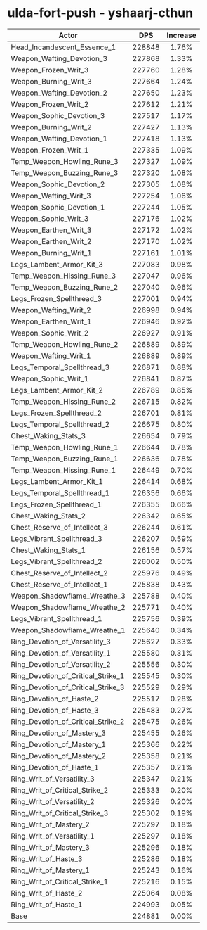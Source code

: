 # ulda-fort-push - yshaarj-cthun
| Actor | DPS | Increase |
|---|:---:|:---:|
|Head_Incandescent_Essence_1|228848|1.76%|
|Weapon_Wafting_Devotion_3|227868|1.33%|
|Weapon_Frozen_Writ_3|227760|1.28%|
|Weapon_Burning_Writ_3|227664|1.24%|
|Weapon_Wafting_Devotion_2|227650|1.23%|
|Weapon_Frozen_Writ_2|227612|1.21%|
|Weapon_Sophic_Devotion_3|227517|1.17%|
|Weapon_Burning_Writ_2|227427|1.13%|
|Weapon_Wafting_Devotion_1|227418|1.13%|
|Weapon_Frozen_Writ_1|227335|1.09%|
|Temp_Weapon_Howling_Rune_3|227327|1.09%|
|Temp_Weapon_Buzzing_Rune_3|227320|1.08%|
|Weapon_Sophic_Devotion_2|227305|1.08%|
|Weapon_Wafting_Writ_3|227254|1.06%|
|Weapon_Sophic_Devotion_1|227244|1.05%|
|Weapon_Sophic_Writ_3|227176|1.02%|
|Weapon_Earthen_Writ_3|227172|1.02%|
|Weapon_Earthen_Writ_2|227170|1.02%|
|Weapon_Burning_Writ_1|227161|1.01%|
|Legs_Lambent_Armor_Kit_3|227083|0.98%|
|Temp_Weapon_Hissing_Rune_3|227047|0.96%|
|Temp_Weapon_Buzzing_Rune_2|227040|0.96%|
|Legs_Frozen_Spellthread_3|227001|0.94%|
|Weapon_Wafting_Writ_2|226998|0.94%|
|Weapon_Earthen_Writ_1|226946|0.92%|
|Weapon_Sophic_Writ_2|226927|0.91%|
|Temp_Weapon_Howling_Rune_2|226889|0.89%|
|Weapon_Wafting_Writ_1|226889|0.89%|
|Legs_Temporal_Spellthread_3|226871|0.88%|
|Weapon_Sophic_Writ_1|226841|0.87%|
|Legs_Lambent_Armor_Kit_2|226789|0.85%|
|Temp_Weapon_Hissing_Rune_2|226715|0.82%|
|Legs_Frozen_Spellthread_2|226701|0.81%|
|Legs_Temporal_Spellthread_2|226675|0.80%|
|Chest_Waking_Stats_3|226654|0.79%|
|Temp_Weapon_Howling_Rune_1|226644|0.78%|
|Temp_Weapon_Buzzing_Rune_1|226636|0.78%|
|Temp_Weapon_Hissing_Rune_1|226449|0.70%|
|Legs_Lambent_Armor_Kit_1|226414|0.68%|
|Legs_Temporal_Spellthread_1|226356|0.66%|
|Legs_Frozen_Spellthread_1|226355|0.66%|
|Chest_Waking_Stats_2|226342|0.65%|
|Chest_Reserve_of_Intellect_3|226244|0.61%|
|Legs_Vibrant_Spellthread_3|226207|0.59%|
|Chest_Waking_Stats_1|226156|0.57%|
|Legs_Vibrant_Spellthread_2|226002|0.50%|
|Chest_Reserve_of_Intellect_2|225976|0.49%|
|Chest_Reserve_of_Intellect_1|225838|0.43%|
|Weapon_Shadowflame_Wreathe_3|225788|0.40%|
|Weapon_Shadowflame_Wreathe_2|225771|0.40%|
|Legs_Vibrant_Spellthread_1|225756|0.39%|
|Weapon_Shadowflame_Wreathe_1|225640|0.34%|
|Ring_Devotion_of_Versatility_3|225627|0.33%|
|Ring_Devotion_of_Versatility_1|225580|0.31%|
|Ring_Devotion_of_Versatility_2|225556|0.30%|
|Ring_Devotion_of_Critical_Strike_1|225545|0.30%|
|Ring_Devotion_of_Critical_Strike_3|225529|0.29%|
|Ring_Devotion_of_Haste_2|225517|0.28%|
|Ring_Devotion_of_Haste_3|225483|0.27%|
|Ring_Devotion_of_Critical_Strike_2|225475|0.26%|
|Ring_Devotion_of_Mastery_3|225455|0.26%|
|Ring_Devotion_of_Mastery_1|225366|0.22%|
|Ring_Devotion_of_Mastery_2|225358|0.21%|
|Ring_Devotion_of_Haste_1|225357|0.21%|
|Ring_Writ_of_Versatility_3|225347|0.21%|
|Ring_Writ_of_Critical_Strike_2|225333|0.20%|
|Ring_Writ_of_Versatility_2|225326|0.20%|
|Ring_Writ_of_Critical_Strike_3|225302|0.19%|
|Ring_Writ_of_Mastery_2|225297|0.18%|
|Ring_Writ_of_Versatility_1|225297|0.18%|
|Ring_Writ_of_Mastery_3|225296|0.18%|
|Ring_Writ_of_Haste_3|225286|0.18%|
|Ring_Writ_of_Mastery_1|225243|0.16%|
|Ring_Writ_of_Critical_Strike_1|225216|0.15%|
|Ring_Writ_of_Haste_2|225064|0.08%|
|Ring_Writ_of_Haste_1|224993|0.05%|
|Base|224881|0.00%|
